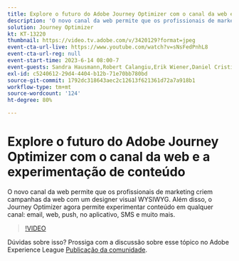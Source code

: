 ```yaml
---
title: Explore o futuro do Adobe Journey Optimizer com o canal da web e a experimentação de conteúdo
description: 'O novo canal da web permite que os profissionais de marketing criem campanhas da web com um designer visual WYSIWYG. Além disso, o Journey Optimizer agora permite experimentar conteúdo em qualquer canal: email, web, push, no aplicativo, SMS e muito mais.'
solution: Journey Optimizer
kt: KT-13220
thumbnail: https://video.tv.adobe.com/v/3420129?format=jpeg
event-cta-url-live: https://www.youtube.com/watch?v=sNsFedPnhL8
event-cta-url-reg: null
event-start-time: 2023-6-14 08:00-7
event-guests: Sandra Hausmann,Robert Calangiu,Erik Wiener,Daniel Cristian Popescu
exl-id: c5240612-29d4-4404-b12b-71e70bb780bd
source-git-commit: 1792dc318643aec2c12613f621361d72a7a918b1
workflow-type: tm+mt
source-wordcount: '124'
ht-degree: 80%

---
```


# Explore o futuro do Adobe Journey Optimizer com o canal da web e a experimentação de conteúdo

O novo canal da web permite que os profissionais de marketing criem campanhas da web com um designer visual WYSIWYG. Além disso, o Journey Optimizer agora permite experimentar conteúdo em qualquer canal: email, web, push, no aplicativo, SMS e muito mais.

>[!VIDEO](https://video.tv.adobe.com/v/3420129/?learn=on)

Dúvidas sobre isso? Prossiga com a discussão sobre esse tópico no Adobe Experience League [Publicação da comunidade](https://experienceleaguecommunities.adobe.com/t5/journey-optimizer-discussions/experience-league-live-post-session-discussion-explore-the/m-p/599366#M121).
